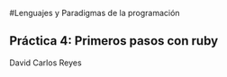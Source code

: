 #Lenguajes y Paradigmas de la programación

## Práctica 4: Primeros pasos con ruby

David Carlos Reyes
